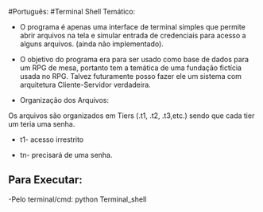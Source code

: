 #Português:
#Terminal Shell Temático:

- O programa é apenas uma interface de terminal simples que permite abrir arquivos na tela e simular entrada de credenciais para acesso a alguns arquivos. (ainda não implementado).
- O objetivo do programa era para ser usado como base de dados para um RPG de mesa, portanto tem a temática de uma fundação fictícia usada no RPG. Talvez futuramente posso fazer ele um sistema com arquitetura Cliente-Servidor verdadeira.

- Organização dos Arquivos:

Os arquivos são organizados em Tiers (.t1, .t2, .t3,etc.) sendo que cada tier um teria uma senha.

- t1- acesso irrestrito

- tn- precisará de uma senha.


## Para Executar:
-Pelo terminal/cmd:
python Terminal_shell
